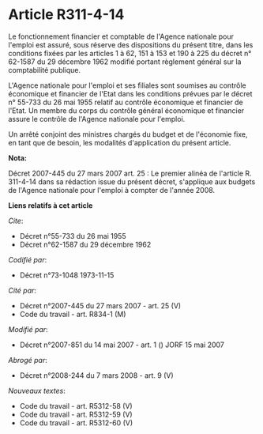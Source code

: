 # Article R311-4-14

Le fonctionnement financier et comptable de l'Agence nationale pour l'emploi est assuré, sous réserve des dispositions du
présent titre, dans les conditions fixées par les articles 1 à 62, 151 à 153 et 190 à 225 du décret n° 62-1587 du 29 décembre
1962 modifié portant règlement général sur la comptabilité publique.

L'Agence nationale pour l'emploi et ses filiales sont soumises au contrôle économique et financier de l'Etat dans les
conditions prévues par le décret n° 55-733 du 26 mai 1955 relatif au contrôle économique et financier de l'Etat. Un membre du
corps du contrôle général économique et financier assure le contrôle de l'Agence nationale pour l'emploi.

Un arrêté conjoint des ministres chargés du budget et de l'économie fixe, en tant que de besoin, les modalités d'application
du présent article.

**Nota:**

Décret 2007-445 du 27 mars 2007 art. 25 : Le premier alinéa de l'article R. 311-4-14 dans sa rédaction issue du présent
décret, s'applique aux budgets de l'Agence nationale pour l'emploi à compter de l'année 2008.

**Liens relatifs à cet article**

_Cite_:

  - Décret n°55-733 du 26 mai 1955
  - Décret n°62-1587 du 29 décembre 1962

_Codifié par_:

  - Décret n°73-1048 1973-11-15

_Cité par_:

  - Décret n°2007-445 du 27 mars 2007 - art. 25 (V)
  - Code du travail - art. R834-1 (M)

_Modifié par_:

  - Décret n°2007-851 du 14 mai 2007 - art. 1 () JORF 15 mai 2007

_Abrogé par_:

  - Décret n°2008-244 du 7 mars 2008 - art. 9 (V)

_Nouveaux textes_:

  - Code du travail - art. R5312-58 (V)
  - Code du travail - art. R5312-59 (V)
  - Code du travail - art. R5312-60 (V)
